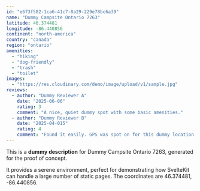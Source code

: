 ```yaml
---
id: "e673f582-1ca6-41c7-8a29-229e78bc6a39"
name: "Dummy Campsite Ontario 7263"
latitude: 46.374481
longitude: -86.440856
continent: "north-america"
country: "canada"
region: "ontario"
amenities:
  - "hiking"
  - "dog-friendly"
  - "trash"
  - "toilet"
images:
  - "https://res.cloudinary.com/demo/image/upload/v1/sample.jpg"
reviews:
  - author: "Dummy Reviewer A"
    date: "2025-06-06"
    rating: 3
    comment: "A nice, quiet dummy spot with some basic amenities."
  - author: "Dummy Reviewer B"
    date: "2025-04-015"
    rating: 4
    comment: "Found it easily. GPS was spot on for this dummy location."
---
```


This is a **dummy description** for Dummy Campsite Ontario 7263, generated for the proof of concept.

It provides a serene environment, perfect for demonstrating how SvelteKit can handle a large number of static pages. The coordinates are 46.374481, -86.440856.
